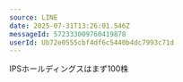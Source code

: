 ```yaml
---
source: LINE
date: 2025-07-31T13:26:01.546Z
messageId: 572333009760419878
userId: Ub72e0555cbf4df6c5440b4dc7993c71d
---
```


IPSホールディングスはまず100株